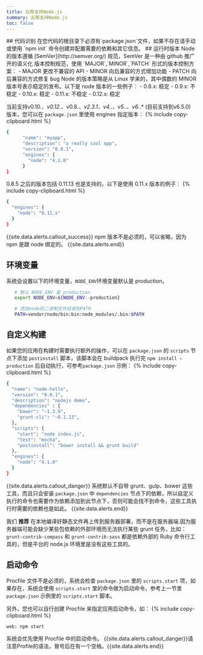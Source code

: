 ```yaml
---
title: 云帮支持Node.js
summary: 云帮支持Node.js
toc: false
---
```

<div id="toc"></div>
## 代码识别
在您代码的根目录下必须有`package.json`文件，如果不存在请手动或使用 `npm init` 命令创建并配置需要的依赖和其它信息。
## 运行时版本
Node 的版本遵循 [SemVer](http://semver.org/) 规范，SemVer 是一种由 github 推广开的语义化
版本控制规范，使用 `MAJOR`,`MINOR`,`PATCH` 形式的版本控制方案：
- MAJOR 更改不兼容的 API
- MINOR 向后兼容的方式增加功能
- PATCH 向后兼容的方式修复 bug
  Node 的版本策略是从 Linux 学来的，其中偶数的 MINOR 版本号表示稳定的发布。以下是 node 版本的一些例子：
- 0.8.x: 稳定
- 0.9.x: 不稳定
- 0.10.x: 稳定
- 0.11.x: 不稳定
- 0.12.x: 稳定


当前支持v0.10.*、v0.12.*、v0.8.*、v2.3.1、v4.*.*、v5.*.*、v6.*.* (目前支持到v6.5.0) 版本，您可以在 `package.json` 里使用 engines 指定版本：
  {% include copy-clipboard.html %}
```bash
{
      "name": "myapp",
      "description": "a really cool app",
      "version": "0.0.1",
      "engines": {
        "node": "4.1.0"
      }
}
```
0.8.5 之后的版本包括 0.11.13 也是支持的，以下是使用 0.11.x 版本的例子：
{% include copy-clipboard.html %}
```bash
{
  "engines": {
    "node": "0.11.x"
  }
}
```
{{site.data.alerts.callout_success}}
npm 版本不是必须的，可以省略，因为 npm 是跟 node 绑定的。
{{site.data.alerts.end}}
## 环境变量
系统会设置以下的环境变量，`NODE_ENV`环境变量默认是 production。

```bash
   # 默认 NODE_ENV 是 production
   export NODE_ENV=${NODE_ENV:-production}

   # 添加node的二进制文件目录到PATH
   PATH=vendor/node/bin:bin:node_modules/.bin:$PATH
```
## 自定义构建
如果您的应用在构建时需要执行额外的操作，可以在 `package.json` 的 `scripts` 节点下添加 `postinstall`
脚本，该脚本会在 buildpack 执行完 `npm install —production` 后自动执行，可参考`package.json` 示例：
{% include copy-clipboard.html %}
```bash
{
  "name": "node-hello",
  "version": "0.0.1",
  "description": "nodejs demo",
  "dependencies" : {
    "bower": "~1.3.9",
    "grunt-cli": "~0.1.13",
  },
  "scripts": {
    "start": "node index.js",
    "test": "mocha",
    "postinstall": "bower install && grunt build"
  },
  "engines": {
    "node": "4.1.0"
  }
}
```
{{site.data.alerts.callout_danger}}
系统默认不自带 grunt、gulp、bower 这些工具，而且只会安装 `package.json` 中 `dependencies` 节点下的依赖，所以自定义执行的命令也需要作为依赖添加到此节点下，否则可能会找不到命令，这些工具执行时需要的依赖也是如此。
{{site.data.alerts.end}}

我们 **推荐** 在本地编译好静态文件再上传到服务器部署，而不是在服务器端.因为服务器端可能会缺少某些包依赖的外部环境而无法执行某些 grunt 任务，比如：`grunt-contrib-compass` 和 `grunt-contrib-sass` 都是依赖外部的 Ruby 命令行工具的，但是平台的 node.js 环境里是没有这些工具的。
## 启动命令
Procfile 文件不是必须的，系统会检查 `package.json` 里的 `scripts.start` 项，如果存在，系统会使用 `scripts.start` 里的命令做为启动命令，参考上一节里 `package.json` 示例里的 `scripts.start` 脚本。

另外，您也可以自行创建 Procfile 来指定应用启动命令，如：
{% include copy-clipboard.html %}
```bash
web: npm start
```
系统会优先使用 Procfile 中的启动命令。
{{site.data.alerts.callout_danger}}请注意Profile的语法，冒号后在有一个空格。{{site.data.alerts.end}}